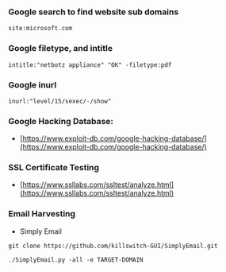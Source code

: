 ### Google search to find website sub domains

```
site:microsoft.com
```

### Google filetype, and intitle

```
intitle:"netbotz appliance" "OK" -filetype:pdf
```

### Google inurl

```
inurl:"level/15/sexec/-/show"
```
   
### Google Hacking Database:

* [https://www.exploit-db.com/google-hacking-database/](https://www.exploit-db.com/google-hacking-database/)

### SSL Certificate Testing

* [https://www.ssllabs.com/ssltest/analyze.html](https://www.ssllabs.com/ssltest/analyze.html)

### Email Harvesting

* Simply Email
    
```
git clone https://github.com/killswitch-GUI/SimplyEmail.git

./SimplyEmail.py -all -e TARGET-DOMAIN
```
